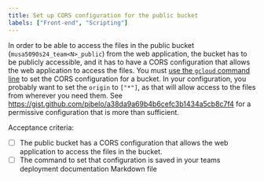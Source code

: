 ```yaml
---
title: Set up CORS configuration for the public bucket
labels: ["Front-end", "Scripting"]
---
```


In order to be able to access the files in the public bucket (`musa5090s24_team<N>_public`) from the web application, the bucket has to be publicly accessible, and it has to have a CORS configuration that allows the web application to access the files. You must [use the `gcloud` command line](https://cloud.google.com/storage/docs/cors-configurations) to set the CORS configuration for a bucket. In your configuration, you probably want to set the `origin` to `["*"]`, as that will allow access to the files from wherever you need them. See https://gist.github.com/pjbelo/a38da9a69b4b6cefc3b1434a5cb8c7f4 for a permissive configuration that is more than sufficient.

Acceptance criteria:
- [ ] The public bucket has a CORS configuration that allows the web application to access the files in the bucket.
- [ ] The command to set that configuration is saved in your teams deployment documentation Markdown file